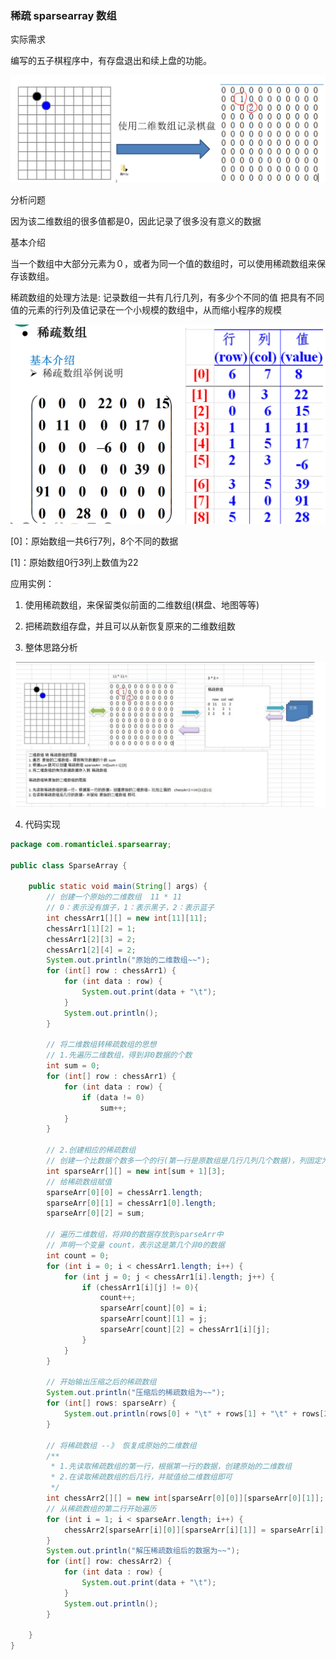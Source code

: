 ### 稀疏 sparsearray 数组

实际需求

编写的五子棋程序中，有存盘退出和续上盘的功能。

![五子棋棋盘](images/五子棋棋盘.jpg)

分析问题

因为该二维数组的很多值都是0，因此记录了很多没有意义的数据

基本介绍

当一个数组中大部分元素为０，或者为同一个值的数组时，可以使用稀疏数组来保存该数组。

稀疏数组的处理方法是:
记录数组一共有几行几列，有多少个不同的值
把具有不同值的元素的行列及值记录在一个小规模的数组中，从而缩小程序的规模

![稀疏数组举例说明](images/稀疏数组举例说明.jpg)

[0]：原始数组一共6行7列，8个不同的数据

[1]：原始数组0行3列上数值为22

应用实例：

1) 使用稀疏数组，来保留类似前面的二维数组(棋盘、地图等等) 

2) 把稀疏数组存盘，并且可以从新恢复原来的二维数组数 

3) 整体思路分析

![稀疏数组压缩和解压原理](images/稀疏数组压缩和解压原理.jpg)

4) 代码实现

```java
package com.romanticlei.sparsearray;

public class SparseArray {

    public static void main(String[] args) {
        // 创建一个原始的二维数组  11 * 11
        // 0：表示没有旗子，1：表示黑子，2：表示蓝子
        int chessArr1[][] = new int[11][11];
        chessArr1[1][2] = 1;
        chessArr1[2][3] = 2;
        chessArr1[2][4] = 2;
        System.out.println("原始的二维数组~~");
        for (int[] row : chessArr1) {
            for (int data : row) {
                System.out.print(data + "\t");
            }
            System.out.println();
        }

        // 将二维数组转稀疏数组的思想
        // 1.先遍历二维数组，得到非0数据的个数
        int sum = 0;
        for (int[] row : chessArr1) {
            for (int data : row) {
                if (data != 0)
                    sum++;
            }
        }

        // 2.创建相应的稀疏数组
        // 创建一个比数据个数多一个的行(第一行是原数组是几行几列几个数据)，列固定为3(行列值)
        int sparseArr[][] = new int[sum + 1][3];
        // 给稀疏数组赋值
        sparseArr[0][0] = chessArr1.length;
        sparseArr[0][1] = chessArr1[0].length;
        sparseArr[0][2] = sum;

        // 遍历二维数组，将非0的数据存放到sparseArr中
        // 声明一个变量 count，表示这是第几个非0的数据
        int count = 0;
        for (int i = 0; i < chessArr1.length; i++) {
            for (int j = 0; j < chessArr1[i].length; j++) {
                if (chessArr1[i][j] != 0){
                    count++;
                    sparseArr[count][0] = i;
                    sparseArr[count][1] = j;
                    sparseArr[count][2] = chessArr1[i][j];
                }
            }
        }

        // 开始输出压缩之后的稀疏数组
        System.out.println("压缩后的稀疏数组为~~");
        for (int[] rows: sparseArr) {
            System.out.println(rows[0] + "\t" + rows[1] + "\t" + rows[2]);
        }

        // 将稀疏数组 --》 恢复成原始的二维数组
        /**
         * 1.先读取稀疏数组的第一行，根据第一行的数据，创建原始的二维数组
         * 2.在读取稀疏数组的后几行，并赋值给二维数组即可
         */
        int chessArr2[][] = new int[sparseArr[0][0]][sparseArr[0][1]];
        // 从稀疏数组的第二行开始遍历
        for (int i = 1; i < sparseArr.length; i++) {
            chessArr2[sparseArr[i][0]][sparseArr[i][1]] = sparseArr[i][2];
        }
        System.out.println("解压稀疏数组后的数据为~~");
        for (int[] row: chessArr2) {
            for (int data : row) {
                System.out.print(data + "\t");
            }
            System.out.println();
        }

    }
}
```









